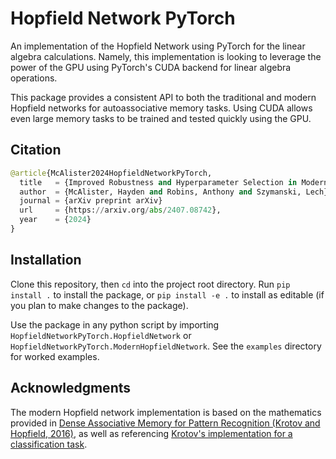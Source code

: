 # Hopfield Network PyTorch

An implementation of the Hopfield Network using PyTorch for the linear algebra calculations. Namely, this implementation is looking to leverage the power of the GPU using PyTorch's CUDA backend for linear algebra operations.

This package provides a consistent API to both the traditional and modern Hopfield networks for autoassociative memory tasks. Using CUDA allows even large memory tasks to be trained and tested quickly using the GPU. 

## Citation

```python
@article{McAlister2024HopfieldNetworkPyTorch,
  title   = {Improved Robustness and Hyperparameter Selection in Modern Hopfield Networks},
  author  = {McAlister, Hayden and Robins, Anthony and Szymanski, Lech},
  journal = {arXiv preprint arXiv}
  url     = {https://arxiv.org/abs/2407.08742},
  year    = {2024}
}
```

## Installation

Clone this repository, then `cd` into the project root directory. Run `pip install .` to install the package, or `pip install -e .` to install as editable (if you plan to make changes to the package).

Use the package in any python script by importing `HopfieldNetworkPyTorch.HopfieldNetwork` or `HopfieldNetworkPyTorch.ModernHopfieldNetwork`. See the `examples` directory for worked examples.

## Acknowledgments

The modern Hopfield network implementation is based on the mathematics provided in [Dense Associative Memory for Pattern Recognition (Krotov and Hopfield, 2016)](https://arxiv.org/abs/1606.01164), as well as referencing [Krotov's implementation for a classification task](https://github.com/DimaKrotov/Dense_Associative_Memory/blob/master/Dense_Associative_Memory_training.ipynb).
